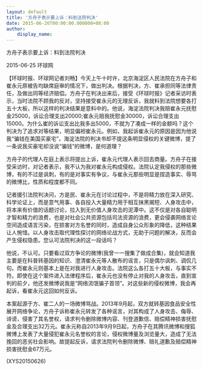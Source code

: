 ```yaml
---
layout: default
title: '方舟子表示要上诉：料到法院判决'
date: 2015-06-26T00:00:00.000000+08:00
author:
    display_name: 
---
```


方舟子表示要上诉：料到法院判决

2015-06-25 环球网

【环球时报、环球网记者刘畅】今天上午十时许，北京海淀区人民法院在方舟子和崔永元原被告均缺席庭审的情况下，做出判决。根据判决，方、崔承担同等法律责任，及做出同等经济赔偿。方舟子在判决出来后，接受《环球时报》记者采访时表示，当时法院不顾我的反对，坚持接受崔永元的无理反诉，我就料到法院想要各打五十大板，所以这样的判决结果是意料中的。他说，海淀法院判决我赔崔永元抚慰金25000，诉讼合理支出20000;崔永元赔我抚慰金30000，诉讼合理支出15000。为什么崔的诉讼支出比我多出5000，不就为了凑成一样的金额吗？这个判决为了追求对等结果，明显偏袒崔永元。例如，我起诉崔永元的原因是因为他说我“骗钱在美国买豪宅”，海淀法院的判决书却不提这条明显侵权的关键微博，提了一条说我买豪宅却没说“骗钱”的微博，是何道理？

方舟子的代理人在庭上表示将提出上诉，崔永元代理人表示回去商量。方舟子在接受采访时，对记者表示，我不认为我对崔永元构成侵权。法院认定我侵权的那些微博，有的不过是讽刺，有的是对事实有争议，与崔永元那些明显是捏造事实、辱骂的微博比，性质和程度都不同。

记者援引法院判决问，方是民、崔永元在讨论过程中，不是将精力放在深入研究、科学论证上，而是意气用事、各自投入大量精力用于相互抹黑揭短、人身攻击中，将本来有价值的话题讨论，拉入到无价值人身攻击的泥潭中。这不仅是对各自聪明才智和精力的浪费，也是对社会公共资源包括司法资源的浪费，更会侵袭网络言论空间造成语言污染，在损害对方名誉的同时，造成自身公众形象的降低，这种结果让人惋惜。以人身攻击取代理性探讨的网络论战方式，无助于问题的解决，反而会产生侵权隐患。您认可法院判决的这一段话吗？

他说，不认可。只要看过双方争论的微博(我曾一一搜集了做成合集)，就会知道我主要是在科普转基因的知识、澄清崔永元等人散布的谣言，只是偶尔讽刺、调侃几句。而崔永元则基本上是在对我进行人身攻击。法院这么各打五十大板，与事实不符。即使在这个案件进入法律程序后，崔永元也没有停止对我的人身攻击，直到宣判的前夕，他还发微博说我是“网络流氓骗子首领”。对这些新的侵权微博，我会再起诉，看崔永元这回如何反诉。

本案起源于方、崔二人的一场微博骂战。2013年9月起，双方就转基因食品安全性展开网络争论，方舟子诉称崔永元转发了各种谣言，对其构成了人身攻击、侮辱、诽谤，侵害了其名誉权，请求判令删除微博内容、刊登道歉信、赔偿精神损害抚慰金及合理支出32万元。崔永元称自2013年9月9日起，方舟子在其腾讯微博和搜狐微博上发表了大量侵犯崔永元名誉权的言论，侵权微博量及浏览量大，造成了无法挽回的恶劣社会影响。故提起反诉，请求法院判令删除微博、赔礼道歉及赔偿精神损害抚慰金67万元。

(XYS20150626)

